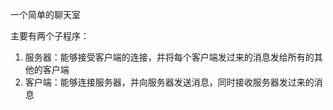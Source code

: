 一个简单的聊天室

主要有两个子程序：
1. 服务器：能够接受客户端的连接，并将每个客户端发过来的消息发给所有的其他的客户端
2. 客户端：能够连接服务器，并向服务器发送消息，同时接收服务器发过来的消息
